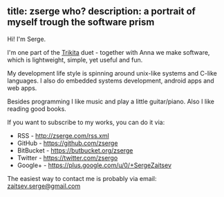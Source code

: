 title: zserge who?
description: a portrait of myself trough the software prism
---
Hi! I'm Serge.

I'm one part of the [Trikita] duet - together with Anna we make software, which
is lightweight, simple, yet useful and fun.

<!-- list of projects here -->

My development life style is spinning around unix-like systems and C-like
languages. I also do embedded systems development, android apps and web apps.

Besides programming I like music and play a little guitar/piano. Also I like
reading good books.

If you want to subscribe to my works, you can do it via:

* RSS - http://zserge.com/rss.xml
* GitHub - https://github.com/zserge
* BitBucket - https://butbucket.org/zserge
* Twitter - https://twitter.com/zsergo
* Google+ - https://plus.google.com/u/0/+SergeZaitsev

The easiest way to contact me is probably via email: zaitsev.serge@gmail.com

[Trikita]: http://trikita.co/

